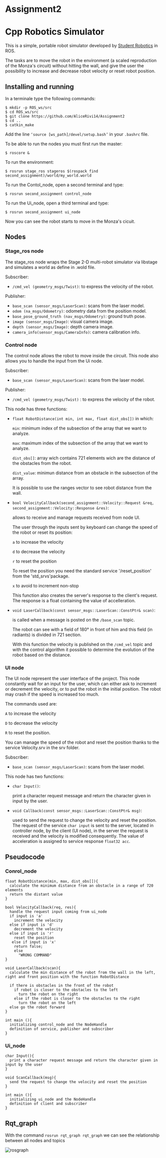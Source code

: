 # Assignment2

Cpp Robotics Simulator
================================

This is a simple, portable robot simulator developed by [Student Robotics](https://studentrobotics.org) in ROS.

The tasks are to move the robot in the environment (a scaled reproduction of the Monza's circuit) without hitting the wall, and give the user the possibility to increase and decrease robot velocity or reset robot position.

Installing and running
----------------------

In a terminale type the following commands:
```bashscript
$ mkdir -p ROS_ws/src
$ cd ROS_ws/src
$ git clone https://github.com/AliceRivi14/Assignment2
$ cd ..
$ catkin_make
```
Add the line `‘source [ws_path]/devel/setup.bash’` in your `.bashrc` file.

To be able to run the nodes you must first run the master:
```bashscript
$ roscore &
```

To run the environment:
```bashscript
$ rosrun stage_ros stageros $(rospack find second_assignment)/world/my_world.world
```

To run the Contol_node, open a second terminal and type:
```bashscript
$ rosrun second_assignment control_node
```

To run the Ui_node, open a third terminal and type:
```bashscript
$ rosrun second_assignment ui_node
```

Now you can see the robot starts to move in the Monza's cicuit.

Nodes
-----------

### Stage_ros node ###

The stage_ros node wraps the Stage 2-D multi-robot simulator via libstage and simulates a world as define in .wold file.

Subscriber:
* `/cmd_vel (geometry_msgs/Twist)`: to express the velocity of the robot.

Publisher:
* `base_scan (sensor_msgs/LaserScan)`: scans from the laser model.
* `odom (na_msgs/Odometry)`: odometry data from the position model.
* `base_pose_ground_truth (nav_msgs/Odometry)`: ground truth pose.
* `image (sensor_msgs/Image)`: visual camera image.
* `depth (sensor_msgs/Image)`: depth camera image.
* `camera_info(sensor_msgs/CameraInfo)`: camera calibration info.

### Control node ###

The control node allows the robot to move inside the circuit.
This node also allows you to handle the input from the Ui node.

Subscriber:
* `base_scan (sensor_msgs/LaserScan)`: scans from the laser model.

Publisher:
* `/cmd_vel (geometry_msgs/Twist)` : to express the velocity of the robot.

This node has three functions:

* `float RobotDistance(int min, int max, float dist_obs[])` in which:

    `min`: minimum index of the subsection of the array that we want to analyze.

    `max`: maximum index of the subsection of the array that we want to analyze.

    `dist_obs[]`: array wich contains 721 elements wich are the distance of the obstacles from the robot.

    `dist_value`: minimun distance from an obstacle in the subsection of the array.

    It is possible to use the ranges vector to see robot distance from the wall.

* `bool VelocityCallback(second_assignment::Velocity::Request &req, second_assignment::Velocity::Response &res)`:

    allows to receive and manage requests received from node UI.

    The user through the inputs sent by keyboard can change the speed of the robot or reset its position:

    `a` to increase the velocity

    `d` to decrease the velocity

    `r` to reset the position

    To reset the position you need the standard service '/reset_position' from the 'std_srvs'package.

    `x` to avoid to increment non-stop

    This function also creates the server's response to the client's request. The response is a float containing the value of accelleration.

* `void LaserCallback(const sensor_msgs::LaserScan::ConstPtr& scan)`:

    is called when a message is posted on the `/base_scan` topic. 

    The robot can see with a field of 180° in front of him and this field (in radiants) is divided in 721 section.

    With this function the velocity is published on the `/cmd_vel` topic and with the control algorithm it possible to determine the evolution of the robot based on the distance.

### UI node ###

The UI node represent the user interface of the project. This node constantly wait for an input for the user, which can either ask to increment or decrement the velocity, or to put the robot in the initial position.
The robot may crash if the speed is increased too much.

The commands used are:

`A` to increase the velocity

`D` to decrease the velocity

`R` to reset the position.

You can manage the speed of the robot and reset the position thanks to the service Velocity.srv in the srv folder.

Subscriber:
* `base_scan (sensor_msgs/LaserScan)`: scans from the laser model.


This node has two functions:

* `char Input()`:

    print a character request message and return the character given in input by the user.

* `void Callback(const sensor_msgs::LaserScan::ConstPtr& msg)`:

    used to send the request to change the velocity and reset the position.
    The request of the service `char input` is sent to the server, located in controller node, by the client (UI node), in the server the request is received and the velocity is modified consequently. The value of acceleration is assigned to service response `float32 acc`.


Pseudocode
------------------------

### Conrol_node ###

```pseudocode
float RobotDistance(min, max, dist_obs[]){
  calculate the minimum distance from an obstacle in a range of 720 elements
  return the distant value
}  

bool VelocityCallback(req, res){
  handle the request input coming from ui_node
  if input is 'a'
    increment the velocity
  else if input is 'd'
    decrement the velocity
  else if input is 'r'
    reset the position
   else if input is 'x'
    return false;
    else
      "WRONG COMMAND"
}

void LaserCallback(scan){
  calculate the min distance of the robot from the wall in the left, right and front position with the function RobotDistance

  if there is obstacles in the front of the robot
    if robot is closer to the obstacles to the left
      turn the robot on the right
    else if the robot is closer to the obstacles to the right
      turn the robot on the left
  else go the robot forward
}

int main (){
  initializing control_node and the NodeHandle
  definition of service, publisher and subscriber
}
```

### Ui_node ###

```pseudocode
char Input(){
  print a character request message and return the character given in input by the user
}  

void ScanCallback(msg){
  send the request to change the velocity and reset the position
}

int main (){
  initializing ui_node and the NodeHandle
  definition of client and subscriber
} 
```

Rqt_graph
------------------------
With the command `rosrun rqt_graph rqt_graph` we can see the relationship between all nodes and topics

![rosgraph](https://user-images.githubusercontent.com/92019811/146639133-1fce6a02-771d-43dc-af72-ee1d6b23ad5a.png)

